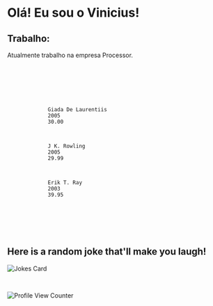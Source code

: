 <h1>Olá! Eu sou o Vinicius!</h1>
<h2><strong>Trabalho:</strong></h2>
<p>Atualmente trabalho na empresa Processor.</p>
   <code>
   <pre>
      <?xml version="1.0" encoding="UTF-8"?>
         <Uvinicius>
           <book category="cooking">
             <title lang="en">Everyday Italian</title>
             <author>Giada De Laurentiis</author>
             <year>2005</year>
             <price>30.00</price>
           </book>
           <book category="children">
             <title lang="en">Harry Potter</title>
             <author>J K. Rowling</author>
             <year>2005</year>
             <price>29.99</price>
           </book>
           <book category="web">
             <title lang="en">Learning XML</title>
             <author>Erik T. Ray</author>
             <year>2003</year>
             <price>39.95</price>
           </book>
         </Uvinicius>
         </pre>
   </code>

 <br/>
 
  ##   Here is a random joke that'll make you laugh!
 ![Jokes Card](https://readme-jokes.vercel.app/api)

 <br/>

 ![Profile View Counter](https://komarev.com/ghpvc/?username=Uvinicius)
 

